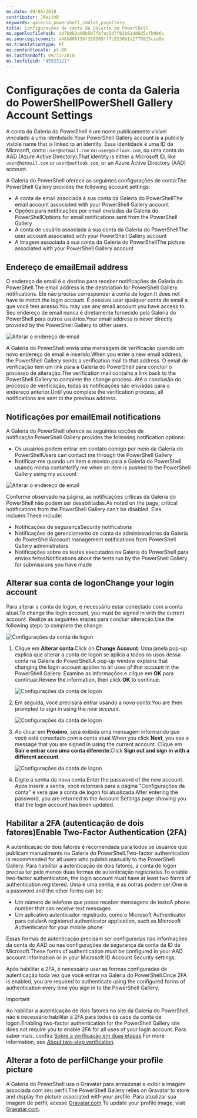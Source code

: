 ```yaml
---
ms.date: 09/05/2018
contributor: JKeithB
keywords: galeria,powershell,cmdlet,psgallery
title: Configurações de conta da Galeria do PowerShell
ms.openlocfilehash: dd7b8b3a99b5b7fbfec5d7f82b81dd6d5cfb906c
ms.sourcegitcommit: e46b868f56f359909ff7c8230b1d1770935cce0e
ms.translationtype: HT
ms.contentlocale: pt-BR
ms.lasthandoff: 09/13/2018
ms.locfileid: "45523121"
---
```

# <a name="powershell-gallery-account-settings"></a><span data-ttu-id="e4c11-103">Configurações de conta da Galeria do PowerShell</span><span class="sxs-lookup"><span data-stu-id="e4c11-103">PowerShell Gallery Account Settings</span></span>

<span data-ttu-id="e4c11-104">A conta da Galeria do PowerShell é um nome publicamente visível vinculado a uma identidade.</span><span class="sxs-lookup"><span data-stu-id="e4c11-104">Your PowerShell Gallery account is a publicly visible name that is linked to an identity.</span></span> <span data-ttu-id="e4c11-105">Essa identidade é uma ID da Microsoft, como `user@hotmail.com` ou `user@outlook.com`, ou uma conta do AAD (Azure Active Directory).</span><span class="sxs-lookup"><span data-stu-id="e4c11-105">That identity is either a Microsoft ID, like `user@hotmail.com` or `user@outlook.com`, or an Azure Active Directory (AAD) account.</span></span>

<span data-ttu-id="e4c11-106">A Galeria do PowerShell oferece as seguintes configurações de conta:</span><span class="sxs-lookup"><span data-stu-id="e4c11-106">The PowerShell Gallery provides the following account settings:</span></span>

- <span data-ttu-id="e4c11-107">A conta de email associada à sua conta da Galeria do PowerShell</span><span class="sxs-lookup"><span data-stu-id="e4c11-107">The email account associated with your PowerShell Gallery account</span></span>
- <span data-ttu-id="e4c11-108">Opções para notificações por email enviadas da Galeria do PowerShell</span><span class="sxs-lookup"><span data-stu-id="e4c11-108">Options for email notifications sent from the PowerShell Gallery</span></span>
- <span data-ttu-id="e4c11-109">A conta de usuário associada à sua conta da Galeria do PowerShell</span><span class="sxs-lookup"><span data-stu-id="e4c11-109">The user account associated with your PowerShell Gallery account</span></span>
- <span data-ttu-id="e4c11-110">A imagem associada à sua conta da Galeria do PowerShell</span><span class="sxs-lookup"><span data-stu-id="e4c11-110">The picture associated with your PowerShell Gallery account</span></span>

## <a name="email-address"></a><span data-ttu-id="e4c11-111">Endereço de email</span><span class="sxs-lookup"><span data-stu-id="e4c11-111">Email address</span></span>

<span data-ttu-id="e4c11-112">O endereço de email é o destino para receber notificações de Galeria do PowerShell.</span><span class="sxs-lookup"><span data-stu-id="e4c11-112">The email address is the destination for PowerShell Gallery notifications.</span></span> <span data-ttu-id="e4c11-113">Ele não precisa corresponder à conta de logon.</span><span class="sxs-lookup"><span data-stu-id="e4c11-113">It does not have to match the login account.</span></span> <span data-ttu-id="e4c11-114">É possível usar qualquer conta de email a que você tem acesso.</span><span class="sxs-lookup"><span data-stu-id="e4c11-114">You may use any email account you have access to.</span></span> <span data-ttu-id="e4c11-115">Seu endereço de email nunca é diretamente fornecido pela Galeria do PowerShell para outros usuários.</span><span class="sxs-lookup"><span data-stu-id="e4c11-115">Your email address is never directly provided by the PowerShell Gallery to other users.</span></span>

![Alterar o endereço de email](../../Images/PSGallery_AcccountEmailAddress.png)

<span data-ttu-id="e4c11-117">A Galeria do PowerShell envia uma mensagem de verificação quando um novo endereço de email é inserido.</span><span class="sxs-lookup"><span data-stu-id="e4c11-117">When you enter a new email address, the PowerShell Gallery sends a verification mail to that address.</span></span> <span data-ttu-id="e4c11-118">O email de verificação tem um link para a Galeria do PowerShell para concluir o processo de alteração.</span><span class="sxs-lookup"><span data-stu-id="e4c11-118">The verification mail contains a link back to the PowerShell Gallery to complete the change process.</span></span> <span data-ttu-id="e4c11-119">Até a conclusão do processo de verificação, todas as notificações são enviadas para o endereço anterior.</span><span class="sxs-lookup"><span data-stu-id="e4c11-119">Until you complete the verification process, all notifications are sent to the previous address.</span></span>

## <a name="email-notifications"></a><span data-ttu-id="e4c11-120">Notificações por email</span><span class="sxs-lookup"><span data-stu-id="e4c11-120">Email notifications</span></span>

<span data-ttu-id="e4c11-121">A Galeria do PowerShell oferece as seguintes opções de notificação:</span><span class="sxs-lookup"><span data-stu-id="e4c11-121">PowerShell Gallery provides the following notification options:</span></span>

- <span data-ttu-id="e4c11-122">Os usuários podem entrar em contato comigo por meio da Galeria do PowerShell</span><span class="sxs-lookup"><span data-stu-id="e4c11-122">Users can contact me through the PowerShell Gallery</span></span>
- <span data-ttu-id="e4c11-123">Notificar-me quando um item é movido para a Galeria do PowerShell usando minha conta</span><span class="sxs-lookup"><span data-stu-id="e4c11-123">Notify me when an item is pushed to the PowerShell Gallery using my account</span></span>

![Alterar o endereço de email](../../Images/PSGallery_AccountEmailOptions.png)

<span data-ttu-id="e4c11-125">Conforme observado na página, as notificações críticas da Galeria do PowerShell não podem ser desabilitadas.</span><span class="sxs-lookup"><span data-stu-id="e4c11-125">As noted on the page, critical notifications from the PowerShell Gallery can't be disabled.</span></span>
<span data-ttu-id="e4c11-126">Eles incluem:</span><span class="sxs-lookup"><span data-stu-id="e4c11-126">These include:</span></span>

- <span data-ttu-id="e4c11-127">Notificações de segurança</span><span class="sxs-lookup"><span data-stu-id="e4c11-127">Security notifications</span></span>
- <span data-ttu-id="e4c11-128">Notificações de gerenciamento de conta de administradores da Galeria do PowerShell</span><span class="sxs-lookup"><span data-stu-id="e4c11-128">Account management notifications from PowerShell Gallery administrators</span></span>
- <span data-ttu-id="e4c11-129">Notificações sobre os testes executados na Galeria do PowerShell para envios feitos</span><span class="sxs-lookup"><span data-stu-id="e4c11-129">Notifications about the tests run by the PowerShell Gallery for submissions you have made</span></span>

## <a name="change-your-login-account"></a><span data-ttu-id="e4c11-130">Alterar sua conta de logon</span><span class="sxs-lookup"><span data-stu-id="e4c11-130">Change your login account</span></span>

<span data-ttu-id="e4c11-131">Para alterar a conta de logon, é necessário estar conectado com a conta atual.</span><span class="sxs-lookup"><span data-stu-id="e4c11-131">To change the login account, you must be signed in with the current account.</span></span> <span data-ttu-id="e4c11-132">Realize as seguintes etapas para concluir alteração.</span><span class="sxs-lookup"><span data-stu-id="e4c11-132">Use the following steps to complete the change.</span></span>

![Configurações da conta de logon](../../Images/PSGallery_LoginAccountSettings.png)

1. <span data-ttu-id="e4c11-134">Clique em **Alterar conta**.</span><span class="sxs-lookup"><span data-stu-id="e4c11-134">Click on **Change Account**.</span></span> <span data-ttu-id="e4c11-135">Uma janela pop-up explica que alterar a conta de logon se aplica a todos os usos dessa conta na Galeria do PowerShell.</span><span class="sxs-lookup"><span data-stu-id="e4c11-135">A pop-up window explains that changing the login account applies to all uses of that account in the PowerShell Gallery.</span></span> <span data-ttu-id="e4c11-136">Examine as informações e clique em **OK** para continuar.</span><span class="sxs-lookup"><span data-stu-id="e4c11-136">Review the information, then click **OK** to continue.</span></span>

   ![Configurações da conta de logon](../../Images/PSGallery_LoginAccountChange-1.png)

2. <span data-ttu-id="e4c11-138">Em seguida, você precisará entrar usando a _nova conta_.</span><span class="sxs-lookup"><span data-stu-id="e4c11-138">You are then prompted to sign in using the _new account_.</span></span>

   ![Configurações da conta de logon](../../Images/PSGallery_LoginAccountChange-2.png)

3. <span data-ttu-id="e4c11-140">Ao clicar em **Próximo**, será exibida uma mensagem informando que você está conectado com a conta atual.</span><span class="sxs-lookup"><span data-stu-id="e4c11-140">When you click **Next**, you see a message that you are signed in using the current account.</span></span>
   <span data-ttu-id="e4c11-141">Clique em **Sair e entrar com uma conta diferente**.</span><span class="sxs-lookup"><span data-stu-id="e4c11-141">Click **Sign out and sign in with a different account**.</span></span>

   ![Configurações da conta de logon](../../Images/PSGallery_LoginAccountChange-3.png)

4. <span data-ttu-id="e4c11-143">Digite a senha da nova conta.</span><span class="sxs-lookup"><span data-stu-id="e4c11-143">Enter the password of the new account.</span></span> <span data-ttu-id="e4c11-144">Após inserir a senha, você retornará para a página "Configurações da conta" e verá que a conta de logon foi atualizada.</span><span class="sxs-lookup"><span data-stu-id="e4c11-144">After entering the password, you are returned to the Account Settings page showing you that the login account has been updated.</span></span>


## <a name="enable-two-factor-authentication-2fa"></a><span data-ttu-id="e4c11-145">Habilitar a 2FA (autenticação de dois fatores)</span><span class="sxs-lookup"><span data-stu-id="e4c11-145">Enable Two-Factor Authentication (2FA)</span></span>

<span data-ttu-id="e4c11-146">A autenticação de dois fatores é recomendada para todos os usuários que publicam manualmente na Galeria do PowerShell.</span><span class="sxs-lookup"><span data-stu-id="e4c11-146">Two-factor authentication is recommended for all users who publish manually to the PowerShell Gallery.</span></span> <span data-ttu-id="e4c11-147">Para habilitar a autenticação de dois fatores, a conta de logon precisa ter pelo menos duas formas de autenticação registradas.</span><span class="sxs-lookup"><span data-stu-id="e4c11-147">To enable two-factor authentication, the login account must have at least two forms of authentication registered.</span></span> <span data-ttu-id="e4c11-148">Uma é uma senha, e as outras podem ser:</span><span class="sxs-lookup"><span data-stu-id="e4c11-148">One is a password and the other forms can be:</span></span>

- <span data-ttu-id="e4c11-149">Um número de telefone que possa receber mensagens de texto</span><span class="sxs-lookup"><span data-stu-id="e4c11-149">A phone number that can receive text messages</span></span>
- <span data-ttu-id="e4c11-150">Um aplicativo autenticador registrado, como o Microsoft Authenticator para celular</span><span class="sxs-lookup"><span data-stu-id="e4c11-150">A registered authenticator application, such as Microsoft Authenticator for your mobile phone</span></span>

<span data-ttu-id="e4c11-151">Essas formas de autenticação precisam ser configuradas nas informações da conta do AAD ou nas configurações de segurança da conta da ID da Microsoft.</span><span class="sxs-lookup"><span data-stu-id="e4c11-151">These forms of authentication must be configured in your AAD account information or in your Microsoft ID Account Security settings.</span></span>

<span data-ttu-id="e4c11-152">Após habilitar a 2FA, é necessário usar as formas configuradas de autenticação toda vez que você entrar na Galeria do PowerShell.</span><span class="sxs-lookup"><span data-stu-id="e4c11-152">Once 2FA is enabled, you are required to authenticate using the configured forms of authentication every time you sign in to the PowerShell Gallery.</span></span>

> [!IMPORTANT]
> <span data-ttu-id="e4c11-153">Ao habilitar a autenticação de dois fatores no site da Galeria do PowerShell, não é necessário habilitar a 2FA para todos os usos da conta de logon.</span><span class="sxs-lookup"><span data-stu-id="e4c11-153">Enabling two-factor authentication for the PowerShell Gallery site does not require you to enable 2FA for all uses of your login account.</span></span> <span data-ttu-id="e4c11-154">Para saber mais, confira [Sobre a verificação em duas etapas](https://support.microsoft.com/help/12408/microsoft-account-about-two-step-verification).</span><span class="sxs-lookup"><span data-stu-id="e4c11-154">For more information, see [About two-step verification](https://support.microsoft.com/help/12408/microsoft-account-about-two-step-verification).</span></span>

## <a name="change-your-profile-picture"></a><span data-ttu-id="e4c11-155">Alterar a foto de perfil</span><span class="sxs-lookup"><span data-stu-id="e4c11-155">Change your profile picture</span></span>

<span data-ttu-id="e4c11-156">A Galeria do PowerShell usa o Gravatar para armazenar e exibir a imagem associada com seu perfil.</span><span class="sxs-lookup"><span data-stu-id="e4c11-156">The PowerShell Gallery relies on Gravatar to store and display the picture associated with your profile.</span></span> <span data-ttu-id="e4c11-157">Para atualizar sua imagem de perfil, acesse [Gravatar.com](http://www.gravatar.com/).</span><span class="sxs-lookup"><span data-stu-id="e4c11-157">To update your profile image, visit [Gravatar.com](http://www.gravatar.com/).</span></span>
